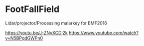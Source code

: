 # FootFallField
Lidar/projector/Processing malarkey for EMF2016

https://youtu.be/J-ZNvXCDj2k
https://www.youtube.com/watch?v=N5BPqdGWPn0
